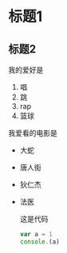 # 标题1
## 标题2

我的爱好是 
1. 唱
2. 跳
3. rap
4. 篮球


我爱看的电影是

* 大蛇
* 唐人街
* 狄仁杰
* 法医
  
  这是代码

  ```javascript
  var a = 1
  console.(a)
  ```
  